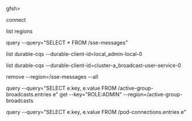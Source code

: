 gfsh>

connect

list regions

query --query="SELECT * FROM /sse-messages"

list durable-cqs --durable-client-id=local_admin-local-0

list durable-cqs --durable-client-id=cluster-a_broadcast-user-service-0

remove --region=/sse-messages --all

query --query="SELECT e.key, e.value FROM /active-group-broadcasts.entries e"
get --key="ROLE:ADMIN" --region=/active-group-broadcasts

query --query="SELECT e.key, e.value FROM /pod-connections.entries e"